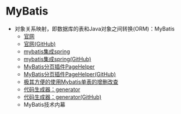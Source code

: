#   MyBatis

-   对象关系映射，即数据库的表和Java对象之间转换(ORM)：MyBatis
    -   [官网](http://www.mybatis.org/mybatis-3/zh/index.html)
    -   [官网(GitHub)](https://github.com/mybatis/mybatis-3)
    -   [mybatis集成spring](http://www.mybatis.org/spring/zh/index.html)
    -   [mybatis集成spring(GitHub)](https://github.com/mybatis/spring)
    -   [MyBatis分页插件PageHelper](https://pagehelper.github.io/)
    -   [MyBatis分页插件PageHelper(GitHub)](https://github.com/pagehelper/Mybatis-PageHelper)
    -   [极其方便的使用Mybatis单表的增删改查](https://gitee.com/free/Mapper)
    -   [代码生成器：generator](http://www.mybatis.org/generator/)
    -   [代码生成器：generator(GitHub)](https://github.com/mybatis/generator)
    -   MyBatis技术内幕
